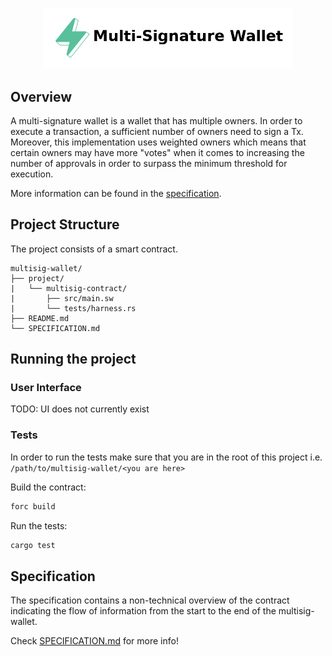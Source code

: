 <p align="center">
    <picture>
        <source media="(prefers-color-scheme: dark)" srcset=".docs/multi-signature-logo-dark-theme.png">
        <img alt="multisig logo" width="400px" src=".docs/multi-signature-logo-light-theme.png">
    </picture>
</p>

## Overview

A multi-signature wallet is a wallet that has multiple owners. In order to execute a transaction, a sufficient number of owners need to sign a Tx. Moreover, this implementation uses weighted owners which means that certain owners may have more "votes" when it comes to increasing the number of approvals in order to surpass the minimum threshold for execution.

More information can be found in the [specification](./SPECIFICATION.md).

## Project Structure

The project consists of a smart contract.

<!--Only show most important files e.g. script to run, build etc.-->

```
multisig-wallet/
├── project/
|   └── multisig-contract/
|       ├── src/main.sw
|       └── tests/harness.rs
├── README.md
└── SPECIFICATION.md
```

## Running the project

### User Interface

TODO: UI does not currently exist

### Tests

In order to run the tests make sure that you are in the root of this project i.e. `/path/to/multisig-wallet/<you are here>`

Build the contract:

```bash
forc build
```

Run the tests:

```bash
cargo test
```

## Specification

The specification contains a non-technical overview of the contract indicating the flow of information from the start to the end of the multisig-wallet.

Check [SPECIFICATION.md](./SPECIFICATION.md) for more info!
